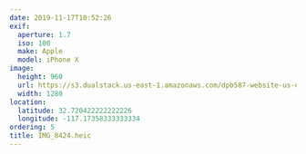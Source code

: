 ```yaml
---
date: 2019-11-17T10:52:26
exif:
  aperture: 1.7
  iso: 100
  make: Apple
  model: iPhone X
image:
  height: 960
  url: https://s3.dualstack.us-east-1.amazonaws.com/dpb587-website-us-east-1/asset/gallery/2019-san-diego/ecc8e864-c9cb-c124-8531-1e46816632eb~1280.jpg
  width: 1280
location:
  latitude: 32.720422222222226
  longitude: -117.17358333333334
ordering: 5
title: IMG_8424.heic
---
```

